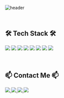 ![header](https://capsule-render.vercel.app/api?type=Cylinder&color=auto&height=200&section=header&text=Welcome%20&fontSize=100&desc=Juny%20Github%20Profile&descSize=30&descAlignY=80&animation=twinkling)

<br>

## 🛠️ Tech Stack 🛠️
<div>
  <img src="https://img.shields.io/badge/React-61DAFB?style=for-the-badge&logo=react&logoColor=black">
  <img src="https://img.shields.io/badge/TypeScript-3178C6?style=for-the-badge&logo=typescript&logoColor=black">
  <img src="https://img.shields.io/badge/JavaScript-F7DF1E?style=for-the-badge&logo=javascript&logoColor=black">
  <img src="https://img.shields.io/badge/HTML-E34F26?style=for-the-badge&logo=html5&logoColor=white">
  <img src="https://img.shields.io/badge/CSS-1572B6?style=for-the-badge&logo=css3&logoColor=white">
  <img src="https://img.shields.io/badge/Mui-007FFF?style=for-the-badge&logo=mui&logoColor=white">
  <img src="https://img.shields.io/badge/BootStrap-7952B3?style=for-the-badge&logo=bootstrap&logoColor=white">
  <img src="https://img.shields.io/badge/Github-181717?style=for-the-badge&logo=github&logoColor=white">
</div>

<br>
<br>

## 📫 Contact Me 📫

<a href="https://velog.io/@juny_0429" target="_blank">
  <img src="https://img.shields.io/badge/Velog-20C997?style=flat-square&logo=Velog&logoColor=white"/>
</a>

<a href="https://elastic-network-b5d.notion.site/3ec094dd396841e58d779dea79fed9de?pvs=4" target="_blank">
  <img src="https://img.shields.io/badge/박준영%20이력서-000000?style=flat-square&logo=notion&logoColor=white"/>
</a>

<a href="https://www.notion.so/Juny-DevNote-cfb53ea770cc4828a2aad5e97b5fd968?pvs=4" target="_blank">
  <img src="https://img.shields.io/badge/Notion%20DevNote-000000?style=flat-square&logo=notion&logoColor=white"/>
</a>

<a href="https://velog.io/@juny_0429" target="_blank">
  <img src="https://img.shields.io/badge/Velog-20C997?style=flat-square&logo=Velog&logoColor=white"/>
</a>

##



<!--
**juny0429/juny0429** is a ✨ _special_ ✨ repository because its `README.md` (this file) appears on your GitHub profile.

Here are some ideas to get you started:

- 🔭 I’m currently working on ...
- 🌱 I’m currently learning ...
- 👯 I’m looking to collaborate on ...
- 🤔 I’m looking for help with ...
- 💬 Ask me about ...
- 📫 How to reach me: ...
- 😄 Pronouns: ...
- ⚡ Fun fact: ...
-->
